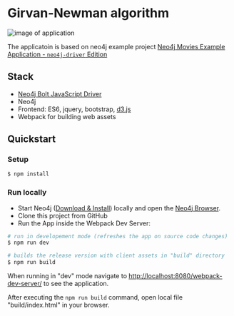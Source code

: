 # Girvan-Newman algorithm

![image of application](./img/demo.png)

The applicatoin is based on neo4j example project [Neo4j Movies Example Application - `neo4j-driver` Edition](https://github.com/neo4j-examples/movies-javascript-bolt)
## Stack

* [Neo4j Bolt JavaScript Driver](https://github.com/neo4j/neo4j-javascript-driver)
* Neo4j
* Frontend: ES6, jquery, bootstrap, [d3.js](http://d3js.org/)
* Webpack for building web assets

## Quickstart

### Setup

```bash
$ npm install
```

### Run locally

* Start Neo4j ([Download & Install](http://neo4j.com/download)) locally and open the [Neo4j Browser](http://localhost:7474). 
* Clone this project from GitHub
* Run the App inside the Webpack Dev Server:

```bash
# run in developement mode (refreshes the app on source code changes)
$ npm run dev

# builds the release version with client assets in "build" directory
$ npm run build
```

When running in "dev" mode navigate to [http://localhost:8080/webpack-dev-server/](http://localhost:8080/webpack-dev-server/) to see the application.

After executing the `npm run build` command,  open local file "build/index.html" in your browser.

